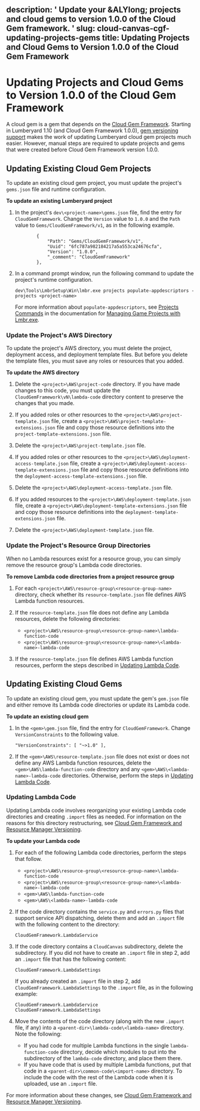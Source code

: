 description: ' Update your &ALYlong; projects and cloud gems to version 1.0.0 of the
  Cloud Gem framework. '
slug: cloud-canvas-cgf-updating-projects-gems
title: Updating Projects and Cloud Gems to Version 1.0.0 of the Cloud Gem Framework
---
# Updating Projects and Cloud Gems to Version 1\.0\.0 of the Cloud Gem Framework<a name="cloud-canvas-cgf-updating-projects-gems"></a>

A cloud gem is a gem that depends on the [Cloud Gem Framework](cloud-canvas-cloud-gem-framework-intro.md)\. Starting in Lumberyard 1\.10 \(and Cloud Gem Framework 1\.0\.0\), [gem versioning support](cloud-canvas-cgf-rm-versioning.md) makes the work of updating Lumberyard cloud gem projects much easier\. However, manual steps are required to update projects and gems that were created before Cloud Gem Framework version 1\.0\.0\.

## Updating Existing Cloud Gem Projects<a name="cloud-canvas-cgf-updating-projects-gems-updating-existing-cloud-gem-projects"></a>

To update an existing cloud gem project, you must update the project's `gems.json` file and runtime configuration\.

**To update an existing Lumberyard project**

1. In the project's `dev\<project-name>\gems.json` file, find the entry for `CloudGemFramework`\. Change the `Version` value to `1.0.0` and the `Path` value to `Gems/CloudGemFramework/v1`, as in the following example\.

   ```
           {
               "Path": "Gems/CloudGemFramework/v1",
               "Uuid": "6fc787a982184217a5a553ca24676cfa",
               "Version": "1.0.0",
               "_comment": "CloudGemFramework"
           },
   ```

1. In a command prompt window, run the following command to update the project's runtime configuration\.

   ```
   dev\Tools\LmbrSetup\Win\lmbr.exe projects populate-appdescriptors -projects <project-name>
   ```

   For more information about `populate-appdescriptors`, see [Projects Commands](lmbr-exe-project.md) in the documentation for [Managing Game Projects with Lmbr\.exe](lmbr-exe.md)\.

### Update the Project's AWS Directory<a name="cloud-canvas-cgf-updating-projects-gems-update-projects-aws-directory"></a>

To update the project's AWS directory, you must delete the project, deployment access, and deployment template files\. But before you delete the template files, you must save any roles or resources that you added\.

**To update the AWS directory**

1. Delete the `<project>\AWS\project-code` directory\. If you have made changes to this code, you must update the `CloudGemFramework\vN\lambda-code` directory content to preserve the changes that you made\.

1. If you added roles or other resources to the `<project>\AWS\project-template.json` file, create a `<project>\AWS\project-template-extensions.json` file and copy those resource definitions into the `project-template-extensions.json` file\.

1. Delete the `<project>\AWS\project-template.json` file\.

1. If you added roles or other resources to the `<project>\AWS\deployment-access-template.json` file, create a `<project>\AWS\deployment-access-template-extensions.json` file and copy those resource definitions into the `deployment-access-template-extensions.json` file\.

1. Delete the `<project>\AWS\deployment-access-template.json` file\.

1. If you added resources to the `<project>\AWS\deployment-template.json` file, create a `<project>\AWS\deployment-template-extensions.json` file and copy those resource definitions into the `deployment-template-extensions.json` file\.

1. Delete the `<project>\AWS\deployment-template.json` file\.

### Update the Project's Resource Group Directories<a name="cloud-canvas-cgf-updating-projects-gems-update-projects-resource-group-directories"></a>

When no Lambda resources exist for a resource group, you can simply remove the resource group's Lambda code directories\.

**To remove Lambda code directories from a project resource group**

1. For each `<project>\AWS\resource-group\<resource-group-name>` directory, check whether its `resource-template.json` file defines AWS Lambda function resources\.

1. If the `resource-template.json` file does not define any Lambda resources, delete the following directories:
   + `<project>\AWS\resource-group\<resource-group-name>\lambda-function-code`
   + `<project>\AWS\resource-group\<resource-group-name>\<lambda-name>-lambda-code `

1. If the `resource-template.json` file defines AWS Lambda function resources, perform the steps described in [Updating Lambda Code](#cloud-canvas-cgf-updating-projects-gems-updating-lambda-code)\.

## Updating Existing Cloud Gems<a name="cloud-canvas-cgf-updating-projects-gems-updating-existing-cloud-gems"></a>

To update an existing cloud gem, you must update the gem's `gem.json` file and either remove its Lambda code directories or update its Lambda code\.

**To update an existing cloud gem**

1. In the `<gem>\gem.json` file, find the entry for `CloudGemFramework`\. Change `VersionConstraints` to the following value\.

   ```
   "VersionConstraints": [ "~>1.0" ],
   ```

1. If the `<gem>\AWS\resource-template.json` file does not exist or does not define any AWS Lambda function resources, delete the `<gem>\AWS\lambda-function-code` directory and any `<gem>\AWS\<lambda-name>-lambda-code` directories\. Otherwise, perform the steps in [Updating Lambda Code](#cloud-canvas-cgf-updating-projects-gems-updating-lambda-code)\.

### Updating Lambda Code<a name="cloud-canvas-cgf-updating-projects-gems-updating-lambda-code"></a>

Updating Lambda code involves reorganizing your existing Lambda code directories and creating `.import` files as needed\. For information on the reasons for this directory restructuring, see [ Cloud Gem Framework and Resource Manager Versioning](cloud-canvas-cgf-rm-versioning.md)\.

**To update your Lambda code**

1. For each of the following Lambda code directories, perform the steps that follow\.
   + `<project>\AWS\resource-group\<resource-group-name>\lambda-function-code`
   + `<project>\AWS\resource-group\<resource-group-name>\<lambda-name>-lambda-code`
   + `<gem>\AWS\lambda-function-code`
   + `<gem>\AWS\<lambda-name>-lambda-code`

1. If the code directory contains the `service.py` and `errors.py` files that support service API dispatching, delete them and add an `.import` file with the following content to the directory:

   ```
   CloudGemFramework.LambdaService
   ```

1. If the code directory contains a `CloudCanvas` subdirectory, delete the subdirectory\. If you did not have to create an `.import` file in step 2, add an `.import` file that has the following content:

   ```
   CloudGemFramework.LambdaSettings
   ```

   If you already created an `.import` file in step 2, add `CloudGemFramework.LambdaSettings` to the `.import` file, as in the following example:

   ```
   CloudGemFramework.LambdaService
   CloudGemFramework.LambdaSettings
   ```

1. Move the contents of the code directory \(along with the new `.import` file, if any\) into a `<parent-dir>\lambda-code\<lambda-name>` directory\. Note the following:
   + If you had code for multiple Lambda functions in the single `lambda-function-code` directory, decide which modules to put into the subdirectory of the `lambda-code` directory, and place them there\.
   + If you have code that is used by multiple Lambda functions, put that code in a `<parent-dir>\common-code\<import-name>` directory\. To include the code with the rest of the Lambda code when it is uploaded, use an `.import` file\.

For more information about these changes, see [ Cloud Gem Framework and Resource Manager Versioning](cloud-canvas-cgf-rm-versioning.md)\.